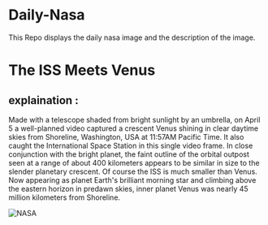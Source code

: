 # Daily-Nasa

This Repo displays the daily nasa image and the description of the image.

<!--NASA-->
# The ISS Meets Venus
## explaination :

Made with a telescope shaded from bright sunlight by an umbrella, on April 5 a well-planned video captured a crescent Venus shining in clear daytime skies from Shoreline, Washington, USA at 11:57AM Pacific Time. It also caught the International Space Station in this single video frame. In close conjunction with the bright planet, the faint outline of the orbital outpost seen at a range of about 400 kilometers appears to be similar in size to the slender planetary crescent. Of course the ISS is much smaller than Venus. Now appearing as planet Earth's brilliant morning star and climbing above the eastern horizon in predawn skies, inner planet Venus was nearly 45 million kilometers from Shoreline.

![NASA](https://apod.nasa.gov/apod/image/2504/Venus-ISSsingleframe1100c.jpeg)
<!--/NASA-->